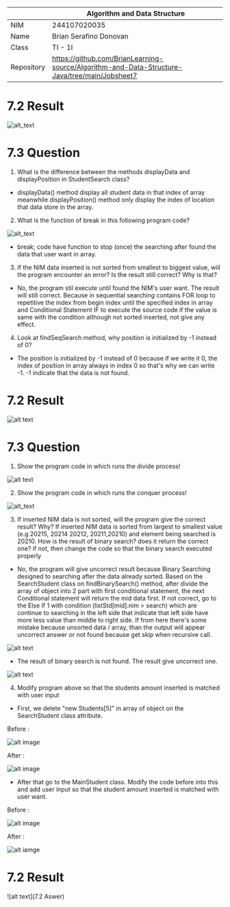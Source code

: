 |  | Algorithm and Data Structure |
|--|--|
| NIM | 244107020035 |
| Name |  Brian Serafino Donovan |
| Class | TI - 1I |
| Repository | https://github.com/BrianLearning-source/Algorithm-and-Data-Structure-Java/tree/main/Jobsheet7 |

# 7.2 Result

![alt_text](https://github.com/BrianLearning-source/Algorithm-and-Data-Structure-Java/blob/f21195f8d31d7f87748c838d7a084fd022640a49/Jobsheet7/images/Result7.2.1.png)

# 7.3 Question

1. What is the difference between the methods displayData and displayPosition in StudentSearch class?

- displayData() method display all student data in that index of array meanwhile displayPosition() method only display the index of location that data store in the array.

2. What is the function of break in this following program code?

![alt_text](https://github.com/BrianLearning-source/Algorithm-and-Data-Structure-Java/blob/5333441602f49110a3772fb1f6ff5c0e6539259c/Jobsheet7/images/Question7.3.2.png)

- break; code have function to stop (once) the searching after found the data that user want in array.

3. If the NIM data inserted is not sorted from smallest to biggest value, will the program encounter an error? Is the result still correct? Why is that?

- No, the program stil execute until found the NIM's user want. The result will still correct. Because in sequential searching contains FOR loop to repetitive the index from begin index until the specified index in array and Conditional Statement IF to execute the source code if the value is same with the condition although not sorted inserted, not give any effect. 

4. Look at findSeqSearch method, why position is initialized by -1 instead of 0?

- The position is initialized by -1 instead of 0 because if we write it 0, the index of position in array always in index 0 so that's why we can write -1. -1 indicate that the data is not found.

# 7.2 Result

![alt text](https://github.com/BrianLearning-source/Algorithm-and-Data-Structure-Java/blob/5333441602f49110a3772fb1f6ff5c0e6539259c/Jobsheet7/images/Result7.2.2.png)

# 7.3 Question

1. Show the program code in which runs the divide process!

![alt text](https://github.com/BrianLearning-source/Algorithm-and-Data-Structure-Java/blob/5333441602f49110a3772fb1f6ff5c0e6539259c/Jobsheet7/images/Answer7.3.1.png)

2. Show the program code in which runs the conquer process!

![alt_text](https://github.com/BrianLearning-source/Algorithm-and-Data-Structure-Java/blob/5333441602f49110a3772fb1f6ff5c0e6539259c/Jobsheet7/images/Answer7.3.2.png)

3. If inserted NIM data is not sorted, will the program give the correct result? Why?
    If inserted NIM data is sorted from largest to smallest value (e.g 20215, 20214 20212, 20211,20210) and element being searched is 20210. How is the result of binary search? does it return the correct one? if not, then change the code so that the binary search executed properly

- No, the program will give uncorrect result because Binary Searching designed to searching after the data already sorted. Based on the SearchStudent class on findBinarySearch() method, after divide the array of object into 2 part with first conditional statement, the next Conditional statement will return the mid data first. If not correct, go to the Else If 1 with condition (listStd[mid].nim > search) which are continue to searching in the left side that indicate that left side have more less value than middle to right side. If from here there's some mistake because unsorted data / array, than the output will appear uncorrect answer or not found because get skip when recursive call.

![alt text](https://github.com/BrianLearning-source/Algorithm-and-Data-Structure-Java/blob/5333441602f49110a3772fb1f6ff5c0e6539259c/Jobsheet7/images/Answer7.3.3.png)

- The result of binary search is not found. The result give uncorrect one.

![alt text](https://github.com/BrianLearning-source/Algorithm-and-Data-Structure-Java/blob/5333441602f49110a3772fb1f6ff5c0e6539259c/Jobsheet7/images/Answer7.3.3.1.png)

4. Modify program above so that the students amount inserted is matched with user input

- First, we delete "new Students[5]" in array of object on the SearchStudent class attribute. 

Before :

![alt image](https://github.com/BrianLearning-source/Algorithm-and-Data-Structure-Java/blob/5333441602f49110a3772fb1f6ff5c0e6539259c/Jobsheet7/images/Answer7.3.4.1.png)

After : 

![alt image](https://github.com/BrianLearning-source/Algorithm-and-Data-Structure-Java/blob/5333441602f49110a3772fb1f6ff5c0e6539259c/Jobsheet7/images/Answer7.3.4.2.png)

- After that go to the MainStudent class. Modify the code before into this and add user input so that the student amount inserted is matched with user want.

Before : 

![alt image](https://github.com/BrianLearning-source/Algorithm-and-Data-Structure-Java/blob/5333441602f49110a3772fb1f6ff5c0e6539259c/Jobsheet7/images/Answer7.3.4.3.png)

After : 

![alt iamge](https://github.com/BrianLearning-source/Algorithm-and-Data-Structure-Java/blob/5333441602f49110a3772fb1f6ff5c0e6539259c/Jobsheet7/images/Answer7.3.4.4.png)

# 7.2 Result

![alt text](7.2 Aswer)

